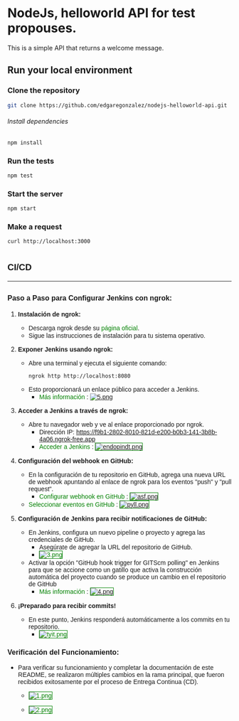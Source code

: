 # NodeJs, helloworld API for test propouses.

This is a simple API that returns a welcome message.

## Run your local environment

### Clone the repository
```bash
git clone https://github.com/edgaregonzalez/nodejs-helloworld-api.git
```

###### Install dependencies 

```bash
npm install
```

### Run the tests
```bash
npm test
```

### Start the server
```bash
npm start
```

### Make a request
```bash
curl http://localhost:3000
```

# <span style="font-family:Arial, sans-serif; font-size:20px;">**CI/CD**</span>
---
## <span style="font-family:Arial, sans-serif; font-size:16px;">Paso a Paso para Configurar Jenkins con ngrok:</span>

1. **<span style="font-family:Arial, sans-serif; font-size:14px;">Instalación de ngrok:</span>**
   - <span style="font-family:Arial, sans-serif; font-size:14px;">Descarga ngrok desde su <a href="https://ngrok.com/download" style="color:green; text-decoration:none;">página oficial</a>.</span>
   - <span style="font-family:Arial, sans-serif; font-size:14px;">Sigue las instrucciones de instalación para tu sistema operativo.</span>

2. **<span style="font-family:Arial, sans-serif; font-size:14px;">Exponer Jenkins usando ngrok:</span>**
   - <span style="font-family:Arial, sans-serif; font-size:14px;">Abre una terminal y ejecuta el siguiente comando:</span>
     ```
     ngrok http http://localhost:8080
     ```
   - <span style="font-family:Arial, sans-serif; font-size:14px;">Esto proporcionará un enlace público para acceder a Jenkins.</span>
     - <span style="font-family:Arial, sans-serif; font-size:14px;"><a href="https://postimg.cc/wyxCYR2s" style="color:green; text-decoration:none;">Más información</a> : <a href="https://postimg.cc/wyxCYR2s">![5.png](https://i.postimg.cc/wyxCYR2s)</a></span>

3. **<span style="font-family:Arial, sans-serif; font-size:14px;">Acceder a Jenkins a través de ngrok:</span>**
   - <span style="font-family:Arial, sans-serif; font-size:14px;">Abre tu navegador web y ve al enlace proporcionado por ngrok.</span>
     - <span style="font-family:Arial, sans-serif; font-size:14px;">Dirección IP: <a href="https://f9b1-2802-8010-821d-e200-b0b3-141-3b8b-4a06.ngrok-free.app" style="color:red; text-decoration:none;">https://f9b1-2802-8010-821d-e200-b0b3-141-3b8b-4a06.ngrok-free.app</a></span>
     - <span style="font-family:Arial, sans-serif; font-size:14px;"><a href="https://postimg.cc/K3zv2z7z" style="color:green; text-decoration:none;">Acceder a Jenkins</a> : <a href="https://postimg.cc/K3zv2z7z"><img src="https://i.postimg.cc/endopindt/endopindt.png" alt="endopindt.png" style="border:1px solid green;"></a></span>

4. **<span style="font-family:Arial, sans-serif; font-size:14px;">Configuración del webhook en GitHub:</span>**
   - <span style="font-family:Arial, sans-serif; font-size:14px;">En la configuración de tu repositorio en GitHub, agrega una nueva URL de webhook apuntando al enlace de ngrok para los eventos "push" y "pull request".</span>
     - <span style="font-family:Arial, sans-serif; font-size:14px;"><a href="https://postimg.cc/WdNs30F4" style="color:green; text-decoration:none;">Configurar webhook en GitHub</a> : <a href="https://postimg.cc/WdNs30F4"><img src="https://i.postimg.cc/asf.png" alt="asf.png" style="border:1px solid green;"></a></span>
   - <span style="font-family:Arial, sans-serif; font-size:14px;"><a href="https://postimg.cc/V5d8sN3P" style="color:green; text-decoration:none;">Seleccionar eventos en GitHub</a> : <a href="https://postimg.cc/V5d8sN3P"><img src="https://i.postimg.cc/pyll.png" alt="pyll.png" style="border:1px solid green;"></a></span>

5. **<span style="font-family:Arial, sans-serif; font-size:14px;">Configuración de Jenkins para recibir notificaciones de GitHub:</span>**
   - <span style="font-family:Arial, sans-serif; font-size:14px;">En Jenkins, configura un nuevo pipeline o proyecto y agrega las credenciales de GitHub.</span>
     - <span style="font-family:Arial, sans-serif; font-size:14px;">Asegúrate de agregar la URL del repositorio de GitHub.</span>
     - <span style="font-family:Arial, sans-serif; font-size:14px;"><a href="https://postimg.cc/CBbbb02h" style="color:green; text-decoration:none;"><img src="https://i.postimg.cc/3.png" alt="3.png" style="border:1px solid green;"></a></span>
   - <span style="font-family:Arial, sans-serif; font-size:14px;">Activar la opción "GitHub hook trigger for GITScm polling" en Jenkins para que se accione como un gatillo que activa la construcción automática del proyecto cuando se produce un cambio en el repositorio de GitHub</span>
     - <span style="font-family:Arial, sans-serif; font-size:14px;"><a href="https://postimg.cc/rKxHD9DL" style="color:green; text-decoration:none;">Más información</a> : <a href="https://postimg.cc/rKxHD9DL"><img src="https://i.postimg.cc/4.png" alt="4.png" style="border:1px solid green;"></a></span>

6. **<span style="font-family:Arial, sans-serif; font-size:14px;">¡Preparado para recibir commits!</span>**
   - <span style="font-family:Arial, sans-serif; font-size:14px;">En este punto, Jenkins responderá automáticamente a los commits en tu repositorio.</span>
     - <span style="font-family:Arial, sans-serif; font-size:14px;"><a href="https://postimg.cc/47X9JWkx" style="color:green; text-decoration:none;"><img src="https://i.postimg.cc/tyit.png" alt="tyit.png" style="border:1px solid green;"></a></span>

### <span style="font-family:Arial, sans-serif; font-size:16px;">Verificación del Funcionamiento:</span>

- <span style="font-family:Arial, sans-serif; font-size:14px;">Para verificar su funcionamiento y completar la documentación de este README, se realizaron múltiples cambios en la rama principal, que fueron recibidos exitosamente por el proceso de Entrega Continua (CD).</span>

  - <span style="font-family:Arial, sans-serif; font-size:14px;"><a href="https://postimg.cc/239N735H" style="color:green; text-decoration:none;"><img src="https://i.postimg.cc/1.png" alt="1.png" style="border:1px solid green;"></a></span>

  - <span style="font-family:Arial, sans-serif; font-size:14px;"><a href="https://postimg.cc/rRL31YsL" style="color:green; text-decoration:none;"><img src="https://i.postimg.cc/2.png" alt="2.png" style="border:1px solid green;"></a></span>

